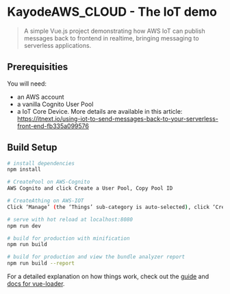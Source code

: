 # KayodeAWS_CLOUD - The IoT demo

> A simple Vue.js project demonstrating how AWS IoT can publish messages back to frontend in realtime, bringing messaging to serverless applications.

## Prerequisities

You will need:
- an AWS account
- a vanilla Cognito User Pool
- a IoT Core Device. More details are available in this article: https://itnext.io/using-iot-to-send-messages-back-to-your-serverless-front-end-fb335a099576

## Build Setup

``` bash
# install dependencies
npm install

# CreatePool on AWS-Cognito
AWS Cognito and click Create a User Pool, Copy Pool ID

# CreateAthing on AWS-IOT
Click ‘Manage’ (the ‘Things’ sub-category is auto-selected), click ‘Create Things’ and ‘Create a single thing’

# serve with hot reload at localhost:8080
npm run dev

# build for production with minification
npm run build

# build for production and view the bundle analyzer report
npm run build --report
```

For a detailed explanation on how things work, check out the [guide](http://vuejs-templates.github.io/webpack/) and [docs for vue-loader](http://vuejs.github.io/vue-loader).

